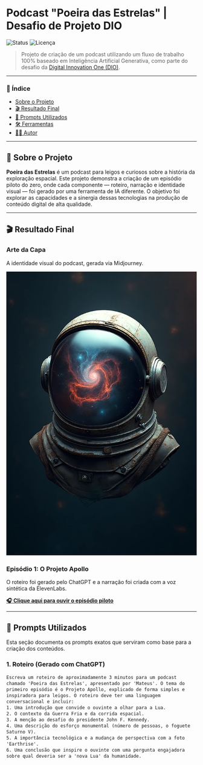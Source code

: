 # Podcast "Poeira das Estrelas" | Desafio de Projeto DIO

![Status](https://img.shields.io/badge/status-Concluído-green.svg)
![Licença](https://img.shields.io/badge/licença-MIT-blue.svg)

> Projeto de criação de um podcast utilizando um fluxo de trabalho 100% baseado em Inteligência Artificial Generativa, como parte do desafio da [Digital Innovation One (DIO)](https://www.dio.me/).

---

### 📖 Índice

* [Sobre o Projeto](#-sobre-o-projeto)
* [🎬 Resultado Final](#-resultado-final)
* [🤖 Prompts Utilizados](#-prompts-utilizados)
* [🛠️ Ferramentas](#️-ferramentas)
* [👨‍💻 Autor](#-autor)

---

## 📝 Sobre o Projeto

**Poeira das Estrelas** é um podcast para leigos e curiosos sobre a história da exploração espacial. Este projeto demonstra a criação de um episódio piloto do zero, onde cada componente — roteiro, narração e identidade visual — foi gerado por uma ferramenta de IA diferente. O objetivo foi explorar as capacidades e a sinergia dessas tecnologias na produção de conteúdo digital de alta qualidade.

---

## 🎬 Resultado Final

### Arte da Capa
A identidade visual do podcast, gerada via Midjourney.

![Capa do Podcast Poeira das Estrelas](./media/20251007_2247_image.png)

### Episódio 1: O Projeto Apollo
O roteiro foi gerado pelo ChatGPT e a narração foi criada com a voz sintética da ElevenLabs.

**[🎧 Clique aqui para ouvir o episódio piloto](./media/ElevenLabs_2025-10-08T01_47_58_Brian_pre_sp100_s50_sb75_se0_b_m2.mp3)**

---

## 🤖 Prompts Utilizados

Esta seção documenta os prompts exatos que serviram como base para a criação dos conteúdos.

### 1. Roteiro (Gerado com ChatGPT)
```text
Escreva um roteiro de aproximadamente 3 minutos para um podcast chamado 'Poeira das Estrelas', apresentado por 'Mateus'. O tema do primeiro episódio é o Projeto Apollo, explicado de forma simples e inspiradora para leigos. O roteiro deve ter uma linguagem conversacional e incluir:
1. Uma introdução que convide o ouvinte a olhar para a Lua.
2. O contexto da Guerra Fria e da corrida espacial.
3. A menção ao desafio do presidente John F. Kennedy.
4. Uma descrição do esforço monumental (número de pessoas, o foguete Saturno V).
5. A importância tecnológica e a mudança de perspectiva com a foto 'Earthrise'.
6. Uma conclusão que inspire o ouvinte com uma pergunta engajadora sobre qual deveria ser a 'nova Lua' da humanidade.
